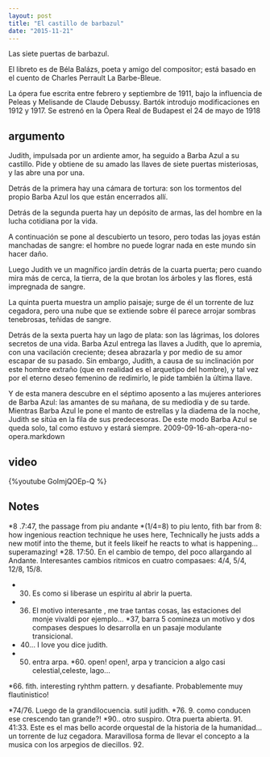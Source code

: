 ```yaml
---
layout: post
title: "El castillo de barbazul"
date: "2015-11-21"
---
```


Las siete puertas de barbazul.

El libreto es de Béla Balázs, poeta y amigo del compositor; está basado en el cuento de Charles Perrault La Barbe-Bleue.

La ópera fue escrita entre febrero y septiembre de 1911, bajo la influencia de Peleas y Melisande de Claude Debussy. Bartók introdujo modificaciones en 1912 y 1917. Se estrenó en la Ópera Real de Budapest el 24 de mayo de 1918


## argumento
Judith, impulsada por un ardiente amor, ha seguido a Barba Azul a su castillo. Pide y obtiene de su amado las llaves de siete puertas misteriosas, y las abre una por una.

Detrás de la primera hay una cámara de tortura: son los tormentos del propio Barba Azul los que están encerrados allí.

Detrás de la segunda puerta hay un depósito de armas, las del hombre en la lucha cotidiana por la vida.

A continuación se pone al descubierto un tesoro, pero todas las joyas están manchadas de sangre: el hombre no puede lograr nada en este mundo sin hacer daño.

Luego Judith ve un magnífico jardín detrás de la cuarta puerta; pero cuando mira más de cerca, la tierra, de la que brotan los árboles y las flores, está impregnada de sangre.

La quinta puerta muestra un amplio paisaje; surge de él un torrente de luz cegadora, pero una nube que se extiende sobre él parece arrojar sombras tenebrosas, teñidas de sangre.


Detrás de la sexta puerta hay un lago de plata: son las lágrimas, los dolores secretos de una vida. Barba Azul entrega las llaves a Judith, que lo apremia, con una vacilación creciente; desea abrazarla y por medio de su amor escapar de su pasado. Sin embargo, Judith, a causa de su inclinación por este hombre extraño (que en realidad es el arquetipo del hombre), y tal vez por el eterno deseo femenino de redimirlo, le pide también la última llave.


 Y de esta manera descubre en el séptimo aposento a las mujeres anteriores de Barba Azul: las amantes de su mañana, de su mediodía y de su tarde. Mientras Barba Azul le pone el manto de estrellas y la diadema de la noche, Judith se sitúa en la fila de sus predecesoras. De este modo Barba Azul se queda solo, tal como estuvo y estará siempre.
2009-09-16-ah-opera-no-opera.markdown


## video
{%youtube GoImjQOEp-Q %}

## Notes
*8 .7:47, the passage from piu andante *(1/4=8) to piu lento, fith bar from 8: how ingenious reaction technique he uses here,
Technically he justs adds a new motif into the theme, but it feels likeif he reacts to what is happening... superamazing!
*28.  17:50.  En el cambio de  tempo, del poco allargando al Andante. Interesantes cambios ritmicos en cuatro compasaes: 4/4, 5/4, 12/8, 15/8.

* 30. Es como si liberase un espiritu al abrir la puerta.
* 36. El motivo interesante , me trae tantas cosas, las estaciones del monje vivaldi por  ejemplo...
*37, barra 5 comineza un motivo y dos compases despues lo desarrolla en un pasaje modulante transicional.
* 40... I love you dice judith.
* 50. entra arpa.
*60. open! open!, arpa y trancicion a algo casi celestial,celeste, lago...

*66. fith. interesting ryhthm pattern. y desafiante. Probablemente
muy flautinistico!

*74/76. Luego de la grandilocuencia. sutil judith.
*76. 9. como conducen ese crescendo tan grande?!
*90.. otro suspiro. Otra puerta abierta.
91. 41:33. Este es el mas bello acorde orquestal de la historia de la humanidad... un torrente de luz cegadora. Maravillosa forma de llevar el concepto a la musica con los arpegios de diecillos.
92.
